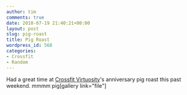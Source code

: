 ```yaml
---
author: tim
comments: true
date: 2010-07-19 21:40:21+00:00
layout: post
slug: pig-roast
title: Pig Roast
wordpress_id: 568
categories:
- Crossfit
- Random
---
```


Had a great time at [Crossfit Virtuosity](http://www.crossfitvirtuosity.com/)'s anniversary pig roast this past weekend. mmmm pig[gallery link="file"]
